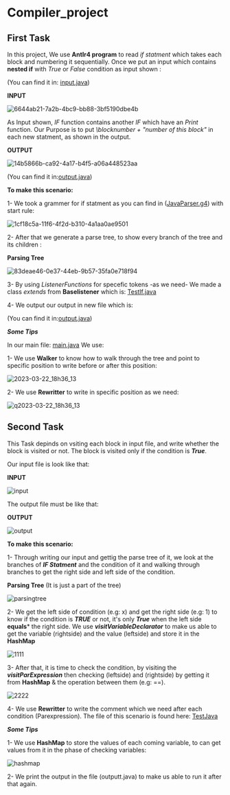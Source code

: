 # Compiler_project

## First Task
In this project, We use **Antlr4 program** to read *if statment* which takes each block and numbering it sequentially.
Once we put an input which contains **nested if** with *True* or *False* condition as input shown :

(You can find it in: [input.java](https://github.com/Asmahan-Rashed/Compiler_project/blob/main/input.java))

**INPUT**


![6644ab21-7a2b-4bc9-bb88-3bf5190dbe4b](https://user-images.githubusercontent.com/76706477/227800586-d27d8ef5-e7cf-41d1-88c4-44543e0415dd.jpg)


As Input shown, *IF* function contains another *IF* which have an *Print* function. Our Purpose is to put *\\blocknumber + "number of this block"* in each new statment, as shown in the output.


**OUTPUT**

![14b5866b-ca92-4a17-b4f5-a06a448523aa](https://user-images.githubusercontent.com/76706477/227800626-bab051a5-8b0b-4273-8d3c-f54e4798857e.jpg)



(You can find it in:[output.java](https://github.com/Asmahan-Rashed/Compiler_project/blob/main/output.java))

**To make this scenario:**

1- We took a grammer for if statment as you can find in ([JavaParser.g4](https://github.com/Asmahan-Rashed/Compiler_project/blob/main/JavaParser.g4))
with start rule:

![1cf18c5a-11f6-4f2d-b310-4a1aa0ae9501](https://user-images.githubusercontent.com/76706477/227800660-64117840-ecd7-4d4b-ac52-6fdf7daabc76.jpg)


2- After that we generate a parse tree, to show every branch of the tree and its children :


**Parsing Tree**

![83deae46-0e37-44eb-9b57-35fa0e718f94](https://user-images.githubusercontent.com/76706477/227800672-a5788346-a349-4a09-b465-f7adadd5a698.jpg)


3- By using *ListenerFunctions* for specefic tokens -as we need- We made a class *extends* from **Baselistener** which is:
[TestIf.java](https://github.com/Asmahan-Rashed/Compiler_project/blob/main/TestIf.java)

4- We output our output in new file which is:

(You can find it in:[output.java](https://github.com/Asmahan-Rashed/Compiler_project/blob/main/output.java))




***Some Tips***


In our main file:  [main.java](https://github.com/Asmahan-Rashed/Compiler_project/blob/main/main.java) We use:


1- We use **Walker** to know how to walk through the tree and point to specific position to write before or after this position:

![2023-03-22_18h36_13](https://user-images.githubusercontent.com/76706477/226975538-ef5dc1ce-e98e-4dfc-976d-ac19fc813df2.png)


2- We use **Rewritter** to write in specific position as we need:

![q2023-03-22_18h36_13](https://user-images.githubusercontent.com/76706477/226975441-aaeab462-af3a-4f10-b6af-1ac05a3688ac.png)




## Second Task

This Task depinds on vsiting each block in input file, and write whether the block is visited or not. The block is visited only if the condition is ***True***.

Our input file is look like that:


**INPUT**

![input](https://user-images.githubusercontent.com/76706477/228049601-3dd08901-4ed4-4d36-8e25-9b0f4d4c9514.png)



The output file must be like that:


**OUTPUT**

![output](https://user-images.githubusercontent.com/76706477/228050608-fa3b5dfd-253c-4a5e-adbb-3a9947ec4d60.png)


**To make this scenario:**

1- Through writing our input and gettig the parse tree of it, we look at the branches of ***IF Statment*** and the condition of it and walking through branches to get the right side and left side of the condition.


**Parsing Tree**
(It is just a part of the tree)

![parsingtree](https://user-images.githubusercontent.com/76706477/228052044-63f917fc-c366-45ca-bf73-1257c87cc6e6.png)


2- We get the left side of condition (e.g: x) and get the right side (e.g: 1)  to know if the condition is ***TRUE*** or not, it's only ***True*** when the left side **equals*** the right side. We use  ***visitVariableDeclarator*** to make us able to get the variable (rightside) and the value (leftside) and store it in the **HashMap**


![1111](https://user-images.githubusercontent.com/76706477/228055961-b7641c22-eae6-4796-8339-c610f0c5c16f.png)



3- After that, it is time to check the condition, by visiting the ***visitParExpression*** then checking (leftside) and (rightside) by getting it from **HashMap** & the operation between them (e.g: ==). 

![2222](https://user-images.githubusercontent.com/76706477/228057766-239a3d0d-fd68-4108-8d7f-dc0bb36d9d9c.png)


4- We use **Rewritter** to write the comment which we need after each condition (Parexpression). The file of this scenario is found here: [TestJava](https://github.com/Asmahan-Rashed/Compiler_project/blob/main/TestIf.java)






***Some Tips***

1- We use **HashMap** to store the values of each coming variable, to can get values from it in the phase of checking variables:

![hashmap](https://user-images.githubusercontent.com/76706477/228060969-9342b973-ba16-4176-9536-1a6a6855e353.png)


2- We print the output in the file (outputt.java) to make us able to run it after that again.
